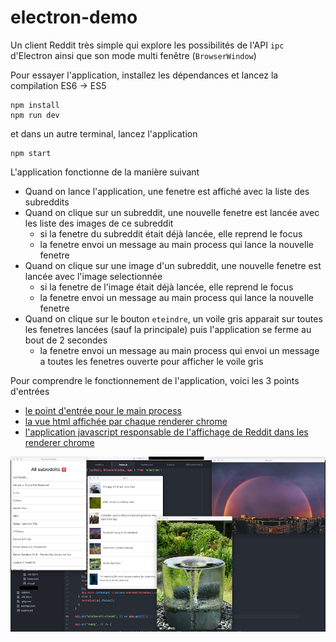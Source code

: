 # electron-demo

Un client Reddit très simple qui explore les possibilités de l'API `ipc` d'Electron ainsi que son mode multi fenêtre (`BrowserWindow`)

Pour essayer l'application, installez les dépendances et lancez la compilation ES6 -> ES5

```
npm install
npm run dev
```

et dans un autre terminal, lancez l'application

```
npm start
```

L'application fonctionne de la manière suivant

* Quand on lance l'application, une fenetre est affiché avec la liste des subreddits
* Quand on clique sur un subreddit, une nouvelle fenetre est lancée avec les liste des images de ce subreddit
  * si la fenetre du subreddit était déjà lancée, elle reprend le focus
  * la fenetre envoi un message au main process qui lance la nouvelle fenetre
* Quand on clique sur une image d'un subreddit, une nouvelle fenetre est lancée avec l'image selectionnée
  * si la fenetre de l'image était déjà lancée, elle reprend le focus
  * la fenetre envoi un message au main process qui lance la nouvelle fenetre
* Quand on clique sur le bouton `eteindre`, un voile gris apparait sur toutes les fenetres lancées (sauf la principale) puis l'application se ferme au bout de 2 secondes
  * la fenetre envoi un message au main process qui envoi un message a toutes les fenetres ouverte pour afficher le voile gris

Pour comprendre le fonctionnement de l'application, voici les 3 points d'entrées

* [le point d'entrée pour le main process](https://github.com/mathieuancelin/electron-demo/blob/master/src/es6/backend/index.js)
* [la vue html affichée par chaque renderer chrome](https://github.com/mathieuancelin/electron-demo/blob/master/src/static/index.html)
* [l'application javascript responsable de l'affichage de Reddit dans les renderer chrome](https://github.com/mathieuancelin/electron-demo/blob/master/src/es6/frontend/reddit.js)

![app](https://raw.githubusercontent.com/mathieuancelin/electron-demo/master/reddit.png)
